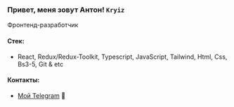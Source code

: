 ### Привет, меня зовут Антон! `Kryiz`
Фронтенд-разработчик

#### Стек:
- React, Redux/Redux-Toolkit, Typescript, JavaScript, Tailwind, Html, Css, Bs3-5, Git & etc


#### Контакты:
- [Мой Telegram](t.me/@AntonKryiz) 📲
